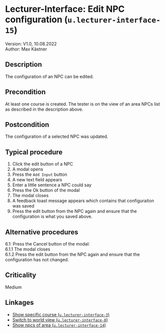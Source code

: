 # Lecturer-Interface: Edit NPC configuration (`u.lecturer-interface-15`)


Version: V1.0, 10.08.2022 \
Author: Max Kästner

## Description

The configuration of an NPC can be edited.

## Precondition

At least one course is created. The tester is on the view of an area NPCs list as described in the description above.

## Postcondition

The configuration of a selected NPC was updated.

## Typical procedure

1. Click the edit button of a NPC
2. A modal opens
3. Press the `Add Input` button
4. A new text field appears
5. Enter a little sentence a NPC could say
6. Press the Ok button of the modal
7. The modal closes
8. A feedback toast message appears which contains that configuraiton was saved
9. Press the edit button from the NPC again and ensure that the configuration is what you saved above.

## Alternative procedures

6.1: Press the Cancel button of the modal: \
    6.1.1 The modal closes \
    6.1.2 Press the edit button from the NPC again and ensure that the configuration has not changed.


## Criticality

Medium

## Linkages

- [Show specific course (`u.lecturer-interface-3`)](u-lecturer-interface-03-show-specific-course.md)
- [Switch to world view (`u.lecturer-interface-8`)](u-lecturer-interface-08-switch-to-world-view.md)
- [Show npcs of area (`u.lecturer-interface-14`)](u-lecturer-interface-14-show-npcs-of-area.md)